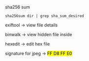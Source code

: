 sha256 sum
```
sha256sum dir | grep sha_sum_desired
```

exiftool -> view file details

binwalk -> view hidden file inside

hexedit -> edit hex file

signature for jpeg -> <mark style="background: #FFFF00;">FF D8 FF E0</mark>

